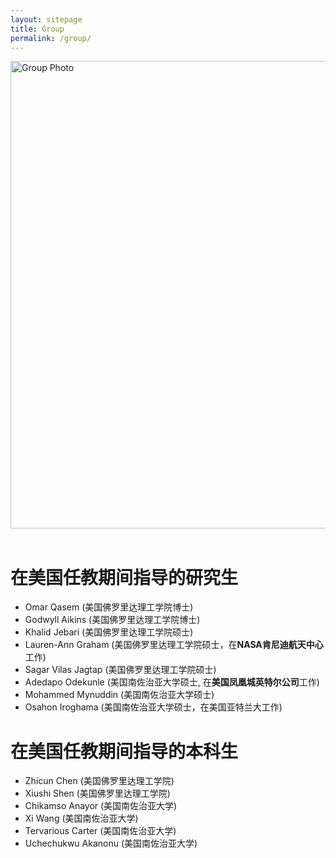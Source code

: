 ```yaml
---
layout: sitepage
title: Group
permalink: /group/
---
```


<img src="{{site.url}}/groupphotoFIT.jpg" alt="Group Photo" width="668px" height="748px" />&nbsp;

# 在美国任教期间指导的研究生 #

* Omar Qasem (美国佛罗里达理工学院博士)
* Godwyll Aikins (美国佛罗里达理工学院博士)
* Khalid Jebari (美国佛罗里达理工学院硕士)
* Lauren-Ann Graham (美国佛罗里达理工学院硕士，在<strong>NASA肯尼迪航天中心</strong>工作)
* Sagar Vilas Jagtap (美国佛罗里达理工学院硕士)
* Adedapo Odekunle (美国南佐治亚大学硕士, 在<strong>美国凤凰城英特尔公司</strong>工作) 
* Mohammed Mynuddin (美国南佐治亚大学硕士)
* Osahon Iroghama (美国南佐治亚大学硕士，在美国亚特兰大工作)

# 在美国任教期间指导的本科生 #

* Zhicun Chen (美国佛罗里达理工学院)
* Xiushi Shen (美国佛罗里达理工学院)
* Chikamso Anayor (美国南佐治亚大学)
* Xi Wang (美国南佐治亚大学)
* Tervarious Carter (美国南佐治亚大学)
* Uchechukwu Akanonu (美国南佐治亚大学)

